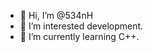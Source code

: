 - 👋 Hi, I’m @534nH
- 👀 I’m interested development.
- 🌱 I’m currently learning C++.
<!---
- 💞️ I’m looking to collaborate on ...
- 📫 How to reach me ...
534nH/534nH is a ✨ special ✨ repository because its `README.md` (this file) appears on your GitHub profile.
You can click the Preview link to take a look at your changes.
--->
